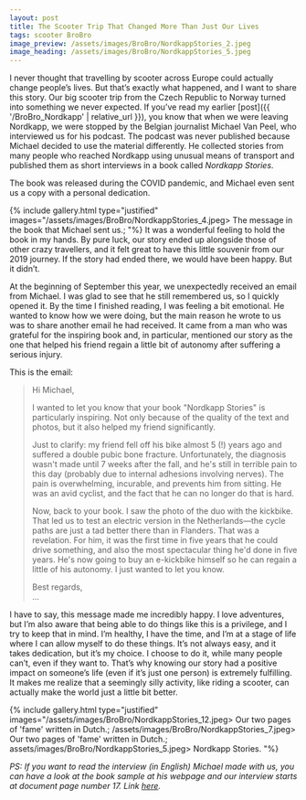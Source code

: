 ```yaml
---
layout: post
title: The Scooter Trip That Changed More Than Just Our Lives
tags: scooter BroBro
image_preview: /assets/images/BroBro/NordkappStories_2.jpeg
image_heading: /assets/images/BroBro/NordkappStories_5.jpeg
---
```


I never thought that travelling by scooter across Europe could actually change people’s lives. But that’s exactly what happened, and I want to share this story. Our big scooter trip from the Czech Republic to Norway turned into something we never expected. If you’ve read my earlier [post]({{ '/BroBro_Nordkapp' | relative_url }}), you know that when we were leaving Nordkapp, we were stopped by the Belgian journalist Michael Van Peel, who interviewed us for his podcast. The podcast was never published because Michael decided to use the material differently. He collected stories from many people who reached Nordkapp using unusual means of transport and published them as short interviews in a book called *Nordkapp Stories*.

The book was released during the COVID pandemic, and Michael even sent us a copy with a personal dedication.

{% include gallery.html 
	type="justified" 
	images="/assets/images/BroBro/NordkappStories_4.jpeg> The message in the book that Michael sent us.;
			"%}
It was a wonderful feeling to hold the book in my hands. By pure luck, our story ended up alongside those of other crazy travellers, and it felt great to have this little souvenir from our 2019 journey. If the story had ended there, we would have been happy. But it didn’t.

At the beginning of September this year, we unexpectedly received an email from Michael. I was glad to see that he still remembered us, so I quickly opened it. By the time I finished reading, I was feeling a bit emotional. He wanted to know how we were doing, but the main reason he wrote to us was to share another email he had received. It came from a man who was grateful for the inspiring book and, in particular, mentioned our story as the one that helped his friend regain a little bit of autonomy after suffering a serious injury.

This is the email:

>Hi Michael,
>
>I wanted to let you know that your book "Nordkapp Stories" is particularly inspiring. 
>Not only because of the quality of the text and photos, but it also helped my friend 
>significantly.
>
>Just to clarify: my friend fell off his bike almost 5 (!) years ago and suffered a 
>double pubic bone fracture. Unfortunately, the diagnosis wasn't made until 7 weeks 
>after the fall, and he's still in terrible pain to this day (probably due to internal 
>adhesions involving nerves). The pain is overwhelming, incurable, and prevents him 
>from sitting. He was an avid cyclist, and the fact that he can no longer do that 
>is hard.
>
>Now, back to your book. I saw the photo of the duo with the kickbike. That led
>us to test an electric version in the Netherlands—the cycle paths are just a 
>tad better there than in Flanders. That was a revelation. For him, it was the
>first time in five years that he could drive something, and also the most spectacular 
>thing he'd done in five years. He's now going to buy an e-kickbike himself so he
>can regain a little of his autonomy. I just wanted to let you know.
>
>Best regards, <br>
>...

I have to say, this message made me incredibly happy. I love adventures, but I’m also aware that being able to do things like this is a privilege, and I try to keep that in mind. I’m healthy, I have the time, and I’m at a stage of life where I can allow myself to do these things. It’s not always easy, and it takes dedication, but it’s my choice. I choose to do it, while many people can’t, even if they want to. That’s why knowing our story had a positive impact on someone’s life (even if it’s just one person) is extremely fulfilling. It makes me realize that a seemingly silly activity, like riding a scooter, can actually make the world just a little bit better.

{% include gallery.html 
	type="justified" 
	images="/assets/images/BroBro/NordkappStories_12.jpeg> Our two pages of 'fame' written in Dutch.;
			/assets/images/BroBro/NordkappStories_7.jpeg> Our two pages of 'fame' written in Dutch.;
			assets/images/BroBro/NordkappStories_5.jpeg> Nordkapp Stories.
			"%}

*PS: If you want to read the interview (in English) Michael made with us, you can have a look at the book sample at his webpage and our interview starts at document page number 17. Link [here](https://www.michaelvanpeel.be/download/excerpt_NS_lores_EN.pdf?_gl=1*7my2om*_ga*MTM5MDYwNTg5My4xNzU5NTEyMDAw*_ga_TBSW8R7218*czE3NTk1MTE5OTkkbzEkZzEkdDE3NTk1MTIwNzckajYwJGwwJGgw).*

